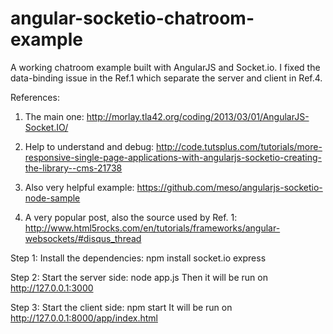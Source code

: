 angular-socketio-chatroom-example
=================================

A working chatroom example built with AngularJS and Socket.io.
I fixed the data-binding issue in the Ref.1 which separate the server and client in Ref.4.

References: 

1. The main one: http://morlay.tla42.org/coding/2013/03/01/AngularJS-Socket.IO/

2. Help to understand and debug: http://code.tutsplus.com/tutorials/more-responsive-single-page-applications-with-angularjs-socketio-creating-the-library--cms-21738

3. Also very helpful example: https://github.com/meso/angularjs-socketio-node-sample

4. A very popular post, also the source used by Ref. 1: http://www.html5rocks.com/en/tutorials/frameworks/angular-websockets/#disqus_thread

Step 1: 
Install the dependencies: 
npm install socket.io express

Step 2: 
Start the server side: node app.js
Then it will be run on http://127.0.0.1:3000

Step 3: 
Start the client side: npm start
It will be run on http://127.0.0.1:8000/app/index.html
